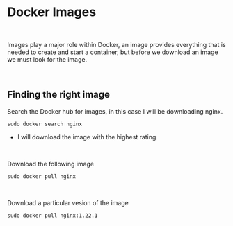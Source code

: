 # Docker Images

<br>

Images play a major role within Docker, an image provides everything that is needed to create and start a container, but before we download an image we must look for the image.

<br>

## Finding the right image
Search the Docker hub for images, in this case I will be downloading nginx.
```
sudo docker search nginx
```

- I will download the image with the highest rating

<br>

Download the following image
```
sudo docker pull nginx
```

<br>

Download a particular vesion of the image
```
sudo docker pull nginx:1.22.1
```
